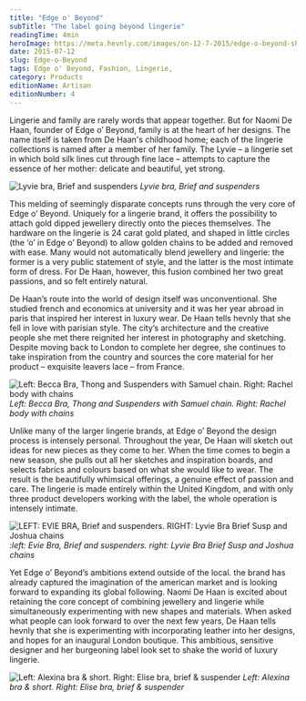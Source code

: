```yaml
---
title: "Edge o' Beyond"
subTitle: "The label going beyond lingerie"
readingTime: 4min
heroImage: https://meta.hevnly.com/images/on-12-7-2015/edge-o-beyond-shot_05_038.jpg
date: 2015-07-12
slug: Edge-o-Beyond
tags: Edge o' Beyond, Fashion, Lingerie,
category: Products
editionName: Artisan
editionNumber: 4
---
```


Lingerie and family are rarely words that appear together. But for Naomi De Haan, founder of Edge o’ Beyond, family is at the heart of her designs. The name itself is taken from De Haan's childhood home; each of the lingerie collections is named after a member of her family. The Lyvie – a lingerie set in which bold silk lines cut through fine lace – attempts to capture the essence of her mother: delicate and beautiful, yet strong.

![Lyvie bra, Brief and suspenders](https://meta.hevnly.com/images/on-12-7-2015/edge-o-beyond-fotor-created-5.jpg)
*Lyvie bra, Brief and suspenders*

This melding of seemingly disparate concepts runs through the very core of Edge o’ Beyond. Uniquely for a lingerie brand, it offers the possibility to attach gold dipped jewellery directly onto the pieces themselves. The hardware on the lingerie is 24 carat gold plated, and shaped in little circles (the ‘o’ in Edge o’ Beyond) to allow golden chains to be added and removed with ease. Many would not automatically blend jewellery and lingerie: the former is a very public statement of style, and the latter is the most intimate form of dress. For De Haan, however, this fusion combined her two great passions, and so felt entirely natural.

De Haan’s route into the world of design itself was unconventional. She studied french and economics at university and it was her year abroad in paris that inspired her interest in luxury wear. De Haan tells hevnly that she fell in love with parisian style. The city’s architecture and the creative people she met there reignited her interest in photography and sketching. Despite moving back to London to complete her degree, she continues to take inspiration from the country and sources the core material for her product – exquisite leavers lace – from France.

![Left: Becca Bra, Thong and Suspenders with Samuel chain. Right: Rachel body with chains](https://meta.hevnly.com/images/on-12-7-2015/edge-o-beyond-fotor-created-4.jpg)
*Left: Becca Bra, Thong and Suspenders with Samuel chain. Right: Rachel body with chains*

Unlike many of the larger lingerie brands, at Edge o’ Beyond the design process is intensely personal. Throughout the year, De Haan will sketch out ideas for new pieces as they come to her. When the time comes to begin a new season, she pulls out all her sketches and inspiration boards, and selects fabrics and colours based on what she would like to wear. The result is the beautifully whimsical offerings, a genuine effect of passion and care. The lingerie is made entirely within the United Kingdom, and with only three product developers working with the label, the whole operation is intensely intimate.

![LEFT: EVIE BRA, Brief and suspenders. RIGHT: Lyvie Bra Brief Susp and Joshua chains](https://meta.hevnly.com/images/on-12-7-2015/edge-o-beyond-fotor-created-3.jpg)
*:left: Evie Bra, Brief and suspenders. right: Lyvie Bra Brief Susp and Joshua chains*

Yet Edge o’ Beyond’s ambitions extend outside of the local. the brand has already captured the imagination of the american market and is looking forward to expanding its global following. Naomi De Haan is excited about retaining the core concept of combining jewellery and lingerie while simultaneously experimenting with new shapes and materials. When asked what people can look forward to over the next few years, De Haan tells hevnly that she is experimenting with incorporating leather into her designs, and hopes for an inaugural London boutique. This ambitious, sensitive designer and her burgeoning label look set to shake the world of luxury lingerie.

![Left: Alexina bra & short. Right: Elise bra, brief & suspender](https://meta.hevnly.com/images/on-12-7-2015/edge-o-beyond-fotor-created-1.jpg)
*Left: Alexina bra & short. Right: Elise bra, brief & suspender*
